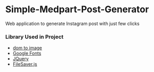 # Simple-Medpart-Post-Generator
 Web application to generate Instagram post with just few clicks

<h3>Library Used in Project</h3>
<ul>
 <li>
  <a href="https://github.com/tsayen/dom-to-image">dom to image</a>
 </li>
  <li>
  <a href="https://fonts.google.com">Google Fonts</a>
 </li>
 <li>
  <a href="https://jquery.com/">JQuery</a>
 </li>
 <li>
  <a href="https://github.com/eligrey/FileSaver.js/">FileSaver.js</a>
 </li>
</ul>
